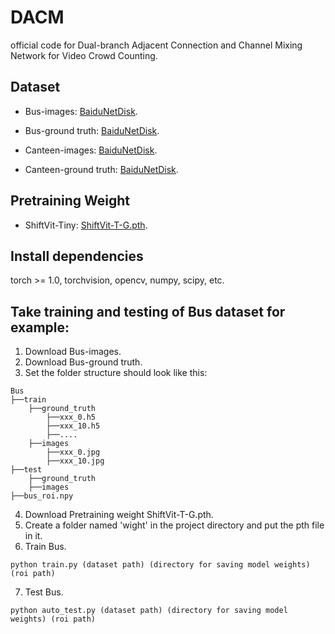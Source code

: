# DACM
official code for Dual-branch Adjacent Connection and Channel Mixing Network for Video Crowd Counting. 

## Dataset
- Bus-images: [BaiduNetDisk](https://pan.baidu.com/s/15zncl2jPMnX_1RgiS_ejww?pwd=vp7j).
- Bus-ground truth: [BaiduNetDisk](https://pan.baidu.com/s/1-NNZvIxcLeVjnEmaQfAi7Q?pwd=5slv).

- Canteen-images: [BaiduNetDisk](https://pan.baidu.com/s/1ze84yTUw-Y2-Z5sUUzWnng?pwd=j17o). 
- Canteen-ground truth: [BaiduNetDisk](https://pan.baidu.com/s/10b_H4sZCN_NORDVRJ0yQvg?pwd=b41u). 

## Pretraining Weight
- ShiftVit-Tiny: [ShiftVit-T-G.pth](https://pan.baidu.com/s/1faf5lFmemvptlAaYd19EZw?pwd=ftvt).

## Install dependencies
torch >= 1.0, torchvision, opencv, numpy, scipy, etc.

##  Take training and testing of Bus dataset for example:
1. Download Bus-images.
2. Download Bus-ground truth.
3. Set the folder structure should look like this:
```shell 
Bus
├──train
    ├──ground_truth    
        ├──xxx_0.h5
        ├──xxx_10.h5
        ├──....
    ├──images
        ├──xxx_0.jpg
        ├──xxx_10.jpg
├──test
    ├──ground_truth
    ├──images
├──bus_roi.npy
```
4. Download Pretraining weight ShiftVit-T-G.pth.
5. Create a folder named 'wight' in the project directory and put the pth file in it.
6. Train Bus.
```shell 
python train.py (dataset path) (directory for saving model weights) (roi path)
```
7. Test Bus.
```shell 
python auto_test.py (dataset path) (directory for saving model weights) (roi path)
```
